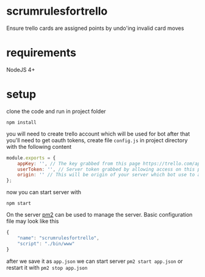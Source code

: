 # scrumrulesfortrello
Ensure trello cards are assigned points by undo'ing invalid card moves

# requirements
NodeJS 4+

# setup
clone the code and run in project folder
```
npm install
```

you will need to create trello account which will be used for bot after that you'll need to get oauth tokens, create file `config.js` in project directory with the following content
```js
module.exports = {                                                                 
    appKey: '', // The key grabbed from this page https://trello.com/app-key                                    
    userToken: '', // Server token grabbed by allowing access on this page https://trello.com/1/authorize?expiration=never&scope=read,write,account&response_type=token&name=Server%20Token&key=531e6da2de91b424916fd59850d4adf8
    origin: '' // This will be origin of your server which bot use to add webhooks, e.g. http://example.com
};
```

now you can start server with
```
npm start
```

On the server [pm2](https://github.com/Unitech/pm2) can be used to manage the server. Basic configuration file may look like this
```js
{
    "name": "scrumrulesfortrello",
    "script": "./bin/www"
}
```

after we save it as `app.json` we can start server `pm2 start app.json` or restart it with `pm2 stop app.json`
